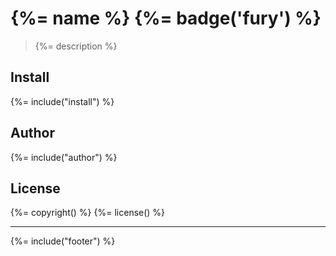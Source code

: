 # {%= name %} {%= badge('fury') %}

> {%= description %}

## Install
{%= include("install") %}

## Author
{%= include("author") %}

## License
{%= copyright() %}
{%= license() %}

***

{%= include("footer") %}